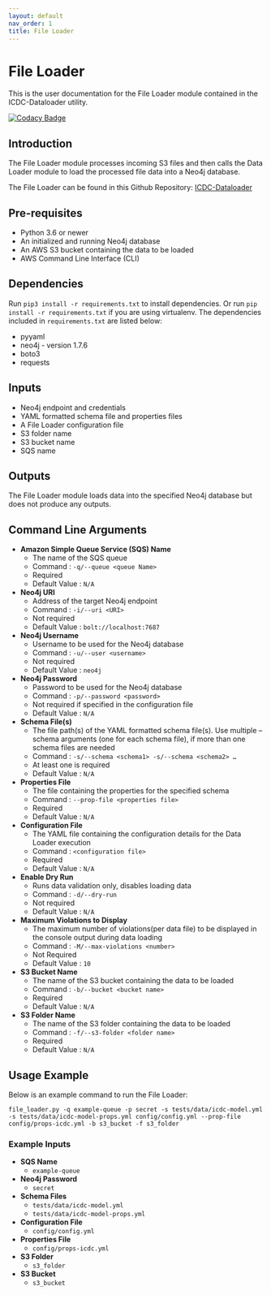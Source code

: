 ```yaml
---
layout: default
nav_order: 1
title: File Loader
---
```

# File Loader
This is the user documentation for the File Loader module contained in the ICDC-Dataloader utility.

[![Codacy Badge](https://app.codacy.com/project/badge/Grade/f4d5afb8403642dbab917cb4aa4ef47d)](https://www.codacy.com/gh/CBIIT/icdc-dataloader?utm_source=github.com&amp;utm_medium=referral&amp;utm_content=CBIIT/icdc-dataloader&amp;utm_campaign=Badge_Grade)
## Introduction
The File Loader module processes incoming S3 files and then calls the Data Loader module to load the processed file data into a Neo4j database.

The File Loader can be found in this Github Repository: [ICDC-Dataloader](https://github.com/CBIIT/icdc-dataloader)
## Pre-requisites
* Python 3.6 or newer
* An initialized and running Neo4j database
* An AWS S3 bucket containing the data to be loaded
* AWS Command Line Interface (CLI)
## Dependencies
Run ```pip3 install -r requirements.txt``` to install dependencies. Or run ```pip install -r requirements.txt``` if you are using virtualenv. The dependencies included in ````requirements.txt```` are listed below:
* pyyaml
* neo4j - version 1.7.6
* boto3
* requests
## Inputs
* Neo4j endpoint and credentials
* YAML formatted schema file and properties files
* A File Loader configuration file
* S3 folder name
* S3 bucket name
* SQS name
## Outputs
The File Loader module loads data into the specified Neo4j database but does not produce any outputs.
## Command Line Arguments
* **Amazon Simple Queue Service (SQS) Name**
    * The name of the SQS queue
    * Command : ````-q/--queue <queue Name>````
    * Required
    * Default Value : ````N/A````
* **Neo4j URI**
    * Address of the target Neo4j endpoint
    * Command : ````-i/--uri <URI>````
    * Not required
    * Default Value : ````bolt://localhost:7687````
* **Neo4j Username**
    * Username to be used for the Neo4j database
    * Command : ````-u/--user <username>````
    * Not required
    * Default Value : ````neo4j````
* **Neo4j Password**
    * Password to be used for the Neo4j database
    * Command : ````-p/--password <password>````
    * Not required if specified in the configuration file
    * Default Value : ````N/A````
* **Schema File(s)**
    * The file path(s) of the YAML formatted schema file(s). Use multiple –schema arguments (one for each schema file), if more than one schema files are needed
    * Command : ````-s/--schema <schema1> -s/--schema <schema2> …````
    * At least one is required
    * Default Value : ````N/A````
* **Properties File**
    * The file containing the properties for the specified schema
    * Command : ````--prop-file <properties file>````
    * Required
    * Default Value : ````N/A````
* **Configuration File**
    * The YAML file containing the configuration details for the Data Loader execution
    * Command : ````<configuration file>````
    * Required
    * Default Value : ````N/A````
* **Enable Dry Run**
    * Runs data validation only, disables loading data
    * Command : ````-d/--dry-run````
    * Not required
    * Default Value : ````N/A````
* **Maximum Violations to Display**
    * The maximum number of violations(per data file) to be displayed in the console output during data loading
    * Command : ````-M/--max-violations <number>````
    * Not Required
    * Default Value : ````10````
* **S3 Bucket Name**
    * The name of the S3 bucket containing the data to be loaded
    * Command : ````-b/--bucket <bucket name>````
    * Required
    * Default Value : ````N/A````
* **S3 Folder Name**
    * The name of the S3 folder containing the data to be loaded
    * Command : ````-f/--s3-folder <folder name>````
    * Required
    * Default Value : ````N/A````
## Usage Example
Below is an example command to run the File Loader:
````
file_loader.py -q example-queue -p secret -s tests/data/icdc-model.yml -s tests/data/icdc-model-props.yml config/config.yml --prop-file config/props-icdc.yml -b s3_bucket -f s3_folder
````
### Example Inputs
* **SQS Name**
    * ````example-queue````
* **Neo4j Password**
    * ````secret````
* **Schema Files**
    * ````tests/data/icdc-model.yml````
    * ````tests/data/icdc-model-props.yml````
* **Configuration File**
    * ````config/config.yml````
* **Properties File**
    * ````config/props-icdc.yml````
* **S3 Folder**
    * ````s3_folder````
* **S3 Bucket**
    * ````s3_bucket````
